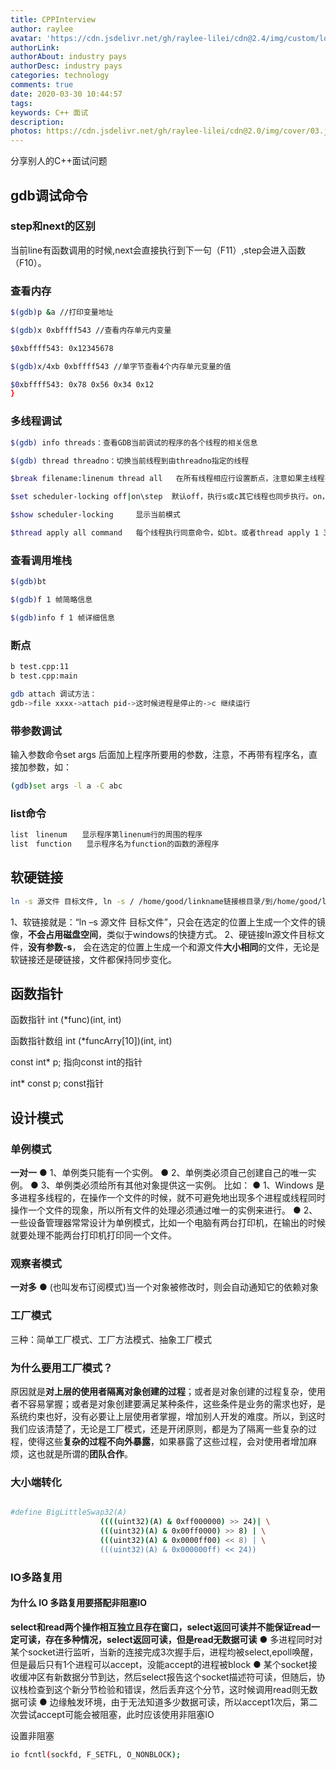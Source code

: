 ```yaml
---
title: CPPInterview
author: raylee
avatar: 'https://cdn.jsdelivr.net/gh/raylee-lilei/cdn@2.4/img/custom/logo_1.png'
authorLink: 
authorAbout: industry pays
authorDesc: industry pays
categories: technology
comments: true
date: 2020-03-30 10:44:57
tags:
keywords: C++ 面试
description:
photos: https://cdn.jsdelivr.net/gh/raylee-lilei/cdn@2.0/img/cover/03.jpg.webp
---
```


分享别人的C++面试问题


## gdb调试命令

### step和next的区别
当前line有函数调用的时候,next会直接执行到下一句（F11）,step会进入函数（F10）。

### 查看内存

``` bash
$(gdb)p &a //打印变量地址

$(gdb)x 0xbffff543 //查看内存单元内变量

$0xbffff543: 0x12345678

$(gdb)x/4xb 0xbffff543 //单字节查看4个内存单元变量的值

$0xbffff543: 0x78 0x56 0x34 0x12
}  
```

### 多线程调试
``` bash
$(gdb) info threads：查看GDB当前调试的程序的各个线程的相关信息

$(gdb) thread threadno：切换当前线程到由threadno指定的线程

$break filename:linenum thread all   在所有线程相应行设置断点，注意如果主线程不会执行到该行，并且启动all-stop模式，主线程执行n或s会切换过去

$set scheduler-locking off|on\step  默认off，执行s或c其它线程也同步执行。on，只有当前线程执行。step，只有当前线程执行

$show scheduler-locking     显示当前模式

$thread apply all command   每个线程执行同意命令，如bt。或者thread apply 1 3 bt，即线程1，3执行bt。 
```
### 查看调用堆栈

``` bash
$(gdb)bt

$(gdb)f 1 帧简略信息

$(gdb)info f 1 帧详细信息  
```

### 断点

```bash
b test.cpp:11
b test.cpp:main

gdb attach 调试方法：
gdb->file xxxx->attach pid->这时候进程是停止的->c 继续运行
```

### 带参数调试
输入参数命令set args 后面加上程序所要用的参数，注意，不再带有程序名，直接加参数，如：
```bash
(gdb)set args -l a -C abc
```

### list命令
```bash
list　linenum　　显示程序第linenum行的周围的程序
list　function　　显示程序名为function的函数的源程序
```

## 软硬链接

```bash
ln -s 源文件 目标文件, ln -s / /home/good/linkname链接根目录/到/home/good/linkname
```
1、软链接就是：“ln –s 源文件 目标文件”，只会在选定的位置上生成一个文件的镜像，**不会占用磁盘空间**，类似于windows的快捷方式。
2、硬链接ln源文件目标文件，**没有参数-s**， 会在选定的位置上生成一个和源文件**大小相同**的文件，无论是软链接还是硬链接，文件都保持同步变化。

## 函数指针

函数指针 int (*func)(int, int)

函数指针数组 int (*funcArry[10])(int, int)

const int* p; 指向const int的指针

int* const p; const指针

## 设计模式

### 单例模式
**一对一**
● 1、单例类只能有一个实例。
● 2、单例类必须自己创建自己的唯一实例。
● 3、单例类必须给所有其他对象提供这一实例。
比如：
● 1、Windows 是多进程多线程的，在操作一个文件的时候，就不可避免地出现多个进程或线程同时操作一个文件的现象，所以所有文件的处理必须通过唯一的实例来进行。
● 2、一些设备管理器常常设计为单例模式，比如一个电脑有两台打印机，在输出的时候就要处理不能两台打印机打印同一个文件。

### 观察者模式
**一对多**
● (也叫发布订阅模式)当一个对象被修改时，则会自动通知它的依赖对象

### 工厂模式 
三种：简单工厂模式、工厂方法模式、抽象工厂模式

### 为什么要用工厂模式？
原因就是**对上层的使用者隔离对象创建的过程**；或者是对象创建的过程复杂，使用者不容易掌握；或者是对象创建要满足某种条件，这些条件是业务的需求也好，是系统约束也好，没有必要让上层使用者掌握，增加别人开发的难度。所以，到这时我们应该清楚了，无论是工厂模式，还是开闭原则，都是为了隔离一些复杂的过程，使得这些**复杂的过程不向外暴露**，如果暴露了这些过程，会对使用者增加麻烦，这也就是所谓的**团队合作**。

### 大小端转化
```bash

#define BigLittleSwap32(A) 
					((((uint32)(A) & 0xff000000) >> 24)| \
                    (((uint32)(A) & 0x00ff0000) >> 8) | \
                    (((uint32)(A) & 0x0000ff00) << 8) | \
                    (((uint32)(A) & 0x000000ff) << 24))
```

### IO多路复用
#### 为什么 IO 多路复用要搭配非阻塞IO
**select和read两个操作相互独立且存在窗口，select返回可读并不能保证read一定可读，存在多种情况，select返回可读，但是read无数据可读**
● 多进程同时对某个socket进行监听，当新的连接完成3次握手后，进程均被select,epoll唤醒，但是最后只有1个进程可以accept，没能accept的进程被block
● 某个socket接收缓冲区有新数据分节到达，然后select报告这个socket描述符可读，但随后，协议栈检查到这个新分节检验和错误，然后丢弃这个分节，这时候调用read则无数据可读
● 边缘触发环境，由于无法知道多少数据可读，所以accept1次后，第二次尝试accept可能会被阻塞，此时应该使用非阻塞IO

设置非阻塞 
```bash
io fcntl(sockfd, F_SETFL, O_NONBLOCK);
```

